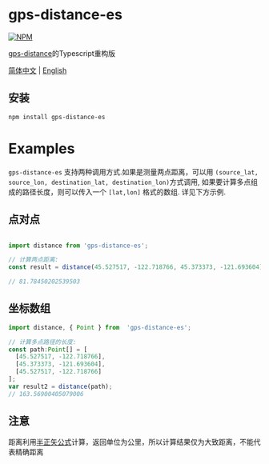 gps-distance-es
============

[![NPM](https://nodei.co/npm/gps-distance-es.png)](https://nodei.co/npm/gps-distance-es/)

[gps-distance](https://nodei.co/npm/gps-distance)的Typescript重构版

[简体中文](./README.md) | [English](./README_EN.md)

安装
------------

```
npm install gps-distance-es
```

Examples
========

`gps-distance-es` 支持两种调用方式.如果是测量两点距离，可以用 `(source_lat, source_lon, destination_lat, destination_lon)`方式调用, 如果要计算多点组成的路径长度，则可以传入一个 `[lat,lon]` 格式的数组. 详见下方示例.

点对点
--------------

```typescript

import distance from 'gps-distance-es';

// 计算两点距离:
const result = distance(45.527517, -122.718766, 45.373373, -121.693604);

// 81.78450202539503
```

坐标数组
-------------------

```typescript
import distance, { Point } from  'gps-distance-es';

// 计算多点路径的长度:
const path:Point[] = [
  [45.527517, -122.718766],
  [45.373373, -121.693604],
  [45.527517, -122.718766]
];
var result2 = distance(path);
// 163.56900405079006
```

注意
-----

距离利用[半正矢公式](https://zh.wikipedia.org/wiki/%E5%8D%8A%E6%AD%A3%E7%9F%A2%E5%85%AC%E5%BC%8F)计算，返回单位为公里，所以计算结果仅为大致距离，不能代表精确距离
